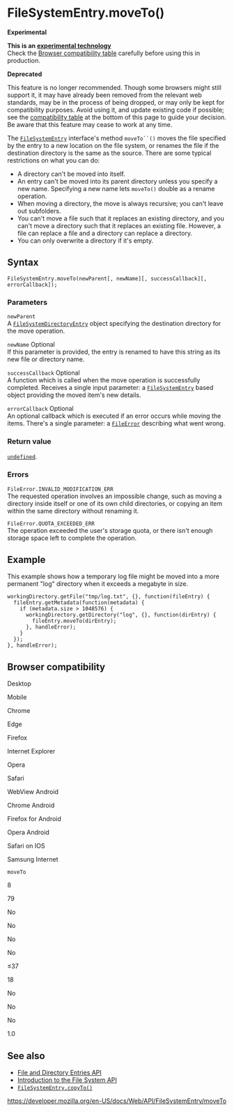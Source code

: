 # FileSystemEntry.moveTo()

**Experimental**

**This is an [experimental technology](https://developer.mozilla.org/en-US/docs/MDN/Guidelines/Conventions_definitions#experimental)**  
Check the [Browser compatibility table](#browser_compatibility) carefully before using this in production.

**Deprecated**

This feature is no longer recommended. Though some browsers might still support it, it may have already been removed from the relevant web standards, may be in the process of being dropped, or may only be kept for compatibility purposes. Avoid using it, and update existing code if possible; see the [compatibility table](#browser_compatibility) at the bottom of this page to guide your decision. Be aware that this feature may cease to work at any time.

The [`FileSystemEntry`](../filesystementry) interface's method ` moveTo``() ` moves the file specified by the entry to a new location on the file system, or renames the file if the destination directory is the same as the source. There are some typical restrictions on what you can do:

- A directory can't be moved into itself.
- An entry can't be moved into its parent directory unless you specify a new name. Specifying a new name lets `moveTo()` double as a rename operation.
- When moving a directory, the move is always recursive; you can't leave out subfolders.
- You can't move a file such that it replaces an existing directory, and you can't move a directory such that it replaces an existing file. However, a file can replace a file and a directory can replace a directory.
- You can only overwrite a directory if it's empty.

## Syntax

    FileSystemEntry.moveTo(newParent[, newName][, successCallback][, errorCallback]);

### Parameters

`newParent`  
A [`FileSystemDirectoryEntry`](../filesystemdirectoryentry) object specifying the destination directory for the move operation.

`newName` <span class="badge inline optional">Optional</span>  
If this parameter is provided, the entry is renamed to have this string as its new file or directory name.

`successCallback` <span class="badge inline optional">Optional</span>  
A function which is called when the move operation is successfully completed. Receives a single input parameter: a [`FileSystemEntry`](../filesystementry) based object providing the moved item's new details.

`errorCallback` <span class="badge inline optional">Optional</span>  
An optional callback which is executed if an error occurs while moving the items. There's a single parameter: a [`FileError`](../fileerror) describing what went wrong.

### Return value

[`undefined`](https://developer.mozilla.org/en-US/docs/Web/JavaScript/Reference/Global_Objects/undefined).

### Errors

`FileError.INVALID_MODIFICATION_ERR`  
The requested operation involves an impossible change, such as moving a directory inside itself or one of its own child directories, or copying an item within the same directory without renaming it.

`FileError.QUOTA_EXCEEDED_ERR`  
The operation exceeded the user's storage quota, or there isn't enough storage space left to complete the operation.

## Example

This example shows how a temporary log file might be moved into a more permanent "log" directory when it exceeds a megabyte in size.

    workingDirectory.getFile("tmp/log.txt", {}, function(fileEntry) {
      fileEntry.getMetadata(function(metadata) {
        if (metadata.size > 1048576) {
          workingDirectory.getDirectory("log", {}, function(dirEntry) {
            fileEntry.moveTo(dirEntry);
          }, handleError);
        }
      });
    }, handleError);

## Browser compatibility

Desktop

Mobile

Chrome

Edge

Firefox

Internet Explorer

Opera

Safari

WebView Android

Chrome Android

Firefox for Android

Opera Android

Safari on IOS

Samsung Internet

`moveTo`

8

79

No

No

No

No

≤37

18

No

No

No

1.0

## See also

- [File and Directory Entries API](../file_and_directory_entries_api)
- [Introduction to the File System API](../file_and_directory_entries_api/introduction)
- [`FileSystemEntry.copyTo()`](copyto)

<a href="https://developer.mozilla.org/en-US/docs/Web/API/FileSystemEntry/moveTo" class="_attribution-link">https://developer.mozilla.org/en-US/docs/Web/API/FileSystemEntry/moveTo</a>
